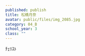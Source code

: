 ```yaml
---
published: publish
title: 松橋月奈
avatar: public/files/img_2085.jpg
category: 04_B
school_year: 3
class: ""
---
```

ﾁｪﾘｽﾄ